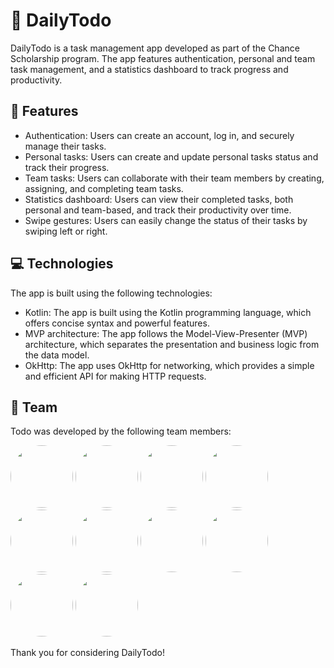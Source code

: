 # 📝 DailyTodo

DailyTodo is a task management app developed as part of the Chance Scholarship program. The app features authentication, personal and team task management, and a statistics dashboard to track progress and productivity.

## 🚀 Features

- Authentication: Users can create an account, log in, and securely manage their tasks.
- Personal tasks: Users can create and update personal tasks status and track their progress.
- Team tasks: Users can collaborate with their team members by creating, assigning, and completing team tasks.
- Statistics dashboard: Users can view their completed tasks, both personal and team-based, and track their productivity over time.
- Swipe gestures: Users can easily change the status of their tasks by swiping left or right.

## 💻 Technologies

The app is built using the following technologies:

- Kotlin: The app is built using the Kotlin programming language, which offers concise syntax and powerful features.
- MVP architecture: The app follows the Model-View-Presenter (MVP) architecture, which separates the presentation and business logic from the data model.
- OkHttp: The app uses OkHttp for networking, which provides a simple and efficient API for making HTTP requests.

## 👥 Team

Todo was developed by the following team members:

[<img src="https://github.com/IbrahimAlzaidi.png?size=100" width="100" height="100" style="border-radius:50%">](https://github.com/IbrahimAlzaidi)
[<img src="https://github.com/devsadeq.png?size=100" width="100" height="100" style="border-radius:50%">](https://github.com/devsadeq)
[<img src="https://github.com/jalalcheff.png?size=100" width="100" height="100" style="border-radius:50%">](https://github.com/jalalcheff)
[<img src="https://github.com/Sajadio.png?size=100" width="100" height="100" style="border-radius:50%">](https://github.com/Sajadio)
[<img src="https://github.com/ma28alhams.png?size=100" width="100" height="100" style="border-radius:50%">](https://github.com/ma28alhams)
[<img src="https://github.com/MahmoudAkramAlMallahi.png?size=100" width="100" height="100" style="border-radius:50%">](https://github.com/MahmoudAkramAlMallahi)
[<img src="https://github.com/YaseenOmar.png?size=100" width="100" height="100" style="border-radius:50%">](https://github.com/YaseenOmar)
[<img src="https://github.com/aya-seif.png?size=100" width="100" height="100" style="border-radius:50%">](https://github.com/aya-seif)
[<img src="https://github.com/loay-al-shobaki.png?size=100" width="100" height="100" style="border-radius:50%">](https://github.com/loay-al-shobaki)
[<img src="https://github.com/hawraamahmoud.png?size=100" width="100" height="100" style="border-radius:50%">](https://github.com/hawraamahmoud)

Thank you for considering DailyTodo!
